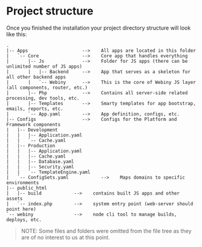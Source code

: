 # Project structure

Once you finished the installation your project directory structure will look like this:

    .
    |-- Apps                    -->    All apps are located in this folder
    |   `-- Core                -->    Core app that handles everything
    |       |-- Js              -->    Folder for JS apps (there can be unlimited number of JS apps)
    |       |   |-- Backend     -->    App that serves as a skeleton for all other backend apps
    |       |   `-- Webiny      -->    This is the core of Webiny JS layer (all components, router, etc.)
    |       |-- Php             -->    Contains all server-side related processing, dev tools, etc.
    |       |-- Templates       -->    Smarty templates for app bootstrap, emails, reports, etc.
    |       `-- App.yaml        -->    App definition, configs, etc.
    |-- Configs                 -->    Configs for the Platform and Framework components
    |   |-- Development               
    |   |   |-- Application.yaml
    |   |   `-- Cache.yaml
    |   |-- Production                
    |   |   |-- Application.yaml
    |   |   |-- Cache.yaml
    |   |   |-- Database.yaml
    |   |   |-- Security.yaml
    |   |   `-- TemplateEngine.yaml
    |   `-- ConfigSets.yaml            -->    Maps domains to specific environments
    |-- public_html
    |   |-- build            -->    contains built JS apps and other assets
    |   `-- index.php        -->    system entry point (web-server should point here) 
    `-- webiny               -->    node cli tool to manage builds, deploys, etc.    

> NOTE: Some files and folders were omitted from the file tree as they are of no interest to us at this point.

